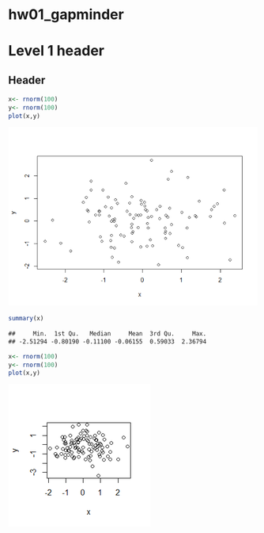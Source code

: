 hw01\_gapminder
================

Level 1 header
==============

Header
------

``` r
x<- rnorm(100)
y<- rnorm(100)
plot(x,y)
```

![](hw01_gapminder_files/figure-markdown_github-ascii_identifiers/unnamed-chunk-1-1.png)

``` r
summary(x)
```

    ##     Min.  1st Qu.   Median     Mean  3rd Qu.     Max. 
    ## -2.51294 -0.80190 -0.11100 -0.06155  0.59033  2.36794

``` r
x<- rnorm(100)
y<- rnorm(100)
plot(x,y)
```

![](hw01_gapminder_files/figure-markdown_github-ascii_identifiers/unnamed-chunk-3-1.png)
